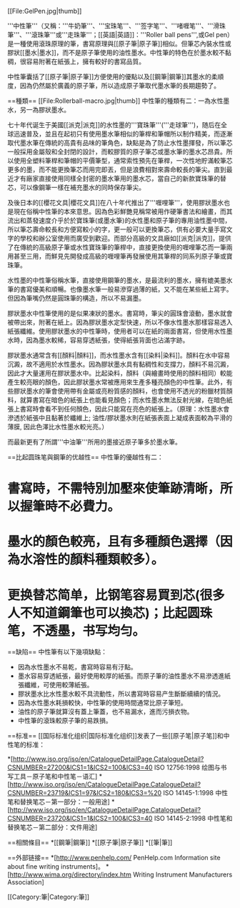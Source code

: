 [[File:GelPen.jpg|thumb]]

'''中性筆'''（又稱：'''牛奶筆'''、'''宝珠笔'''、'''签字笔'''、'''啫喱笔'''、'''滑珠筆'''、'''滾珠筆'''或'''走珠筆'''；[[英語|英語]]：'''Roller ball pens''',或Gel pen）是一種使用滾珠原理的筆，書寫原理與[[原子筆|原子筆]]相似。但筆芯內裝水性或膠狀[[墨水|墨水]]，而不是原子筆使用的油性墨水。中性筆的特色在於墨水較不黏稠，很容易附著在紙張上，擁有較好的書寫品質。

中性筆囊括了[[原子筆|原子筆]]方便使用的優點以及[[鋼筆|鋼筆]]其墨水的柔順度，因為仍然屬於廣義的原子筆，所以造成原子筆取代墨水筆的長期趨勢了。

==種類==
[[File:Rollerball-macro.jpg|thumb]]
中性筆的種類有二：一為水性墨水，另一為膠狀墨水。

七十年代诞生于美國[[派克|派克]]的水性墨的'''寶珠筆'''('''走球筆''')，随后在全球迅速普及，並且在起初只有使用墨水筆相似的筆桿和筆帽所以制作精美，而逐漸取代墨水筆在傳統的高貴有品味的筆角色，缺點是為了防止水性墨揮發，所以筆芯一般採用金屬殼和全封閉的設計，而較膠質的原子筆芯或墨水筆的墨水芯昂貴。所以使用全塑料筆桿和筆帽的平價筆型，通常索性預先在筆桿，一次性地貯滿較筆芯更多的墨，而不能更換筆芯而用完即丟，但是浪費相對來壽命較長的筆尖。直到最近才有廠家直接使用同樣全封密的墨水筆用的墨水芯，當自己的新款寶珠筆的替芯，可以像鋼筆一樣在補充墨水的同時保存筆尖。

及後日本的[[櫻花文具|櫻花文具]]在八十年代推出了'''喱哩筆'''，使用膠狀墨水也是現在俗稱中性筆的本來意思。因為色彩鮮艷見稱常被用作硬筆書法和繪畫，而其流出和蒸發速度介乎於於寶珠筆(或墨水筆)的水性墨和原子筆的專用油性墨中間，所以筆芯壽命較長和方便寫較小的字，更一般可以更換筆芯，供有必要大量手寫文字的學校和辦公室使用而廣受到歡迎。而部分高級的文具廠如[[派克|派克]]，提供了在傳統的高級原子筆或水性寶珠筆的筆桿中，直接更換使用的喱哩筆芯而一筆兩用甚至三用，而鮮見先開發成高級的喱哩筆再發展使用其筆桿的同系列原子筆或寶珠筆。

水性墨的中性筆俗稱水筆，直接使用鋼筆的墨水，是最流利的墨水，擁有媲美墨水筆的書寫優美和順暢。也像墨水筆一般易滲穿過薄的紙，又不能在某些紙上寫字。但因為筆嘴仍然是圓珠筆的構造，所以不易漏墨。

膠狀墨水中性筆使用的是似果凍狀的墨水。書寫時，筆尖的圓珠會滾動，墨水就會被帶出來，附著在紙上。因為膠狀墨水定型快速，所以不像水性墨水那樣容易透入紙張纖維。使用膠狀墨水的中性筆時，使用者可以在紙的兩面書寫，但使用水性墨水時，因為墨水較稀，容易穿透紙張，使得紙張背面也沾滿字跡。

膠狀墨水通常含有[[顏料|顏料]]，而水性墨水含有[[染料|染料]]。顏料在水中容易沉澱，故不適用於水性墨水。因為膠狀墨水具有黏稠性和支撐力，顏料不易沉澱，因此才大量運用在膠狀墨水中。比起染料，顏料（與繪畫時使用的顏料相同）較能產生較亮眼的顏色，因此膠狀墨水常被應用來生產多種亮顏色的中性筆。此外，有些膠狀墨水的筆會使用帶有金屬或亮粉質感的顏料，也會使用不透光的粉臘材質顏料，就算書寫在暗色的紙張上也能看見顏色；而水性墨水無法反射光線，在暗色紙張上書寫時會看不到任何顏色，因此只能寫在亮色的紙張上。（原理：水性墨水會滲透於紙張中且黏著於纖維上; 油性/膠狀墨水則在紙張表面上凝成表面較為平滑的薄膜, 因此色澤比水性墨水較光亮。）

而最新更有了所謂'''中油筆'''所用的墨接近原子筆多於墨水筆。

==比起圆珠笔與鋼筆的优越性==
中性筆的優越性有二：
# 書寫時，不需特別加壓來使筆跡清晰，所以握筆時不必費力。
# 墨水的顏色較亮，且有多種顏色選擇（因為水溶性的顏料種類較多）。
# 更换替芯简单，比钢笔容易買到芯(很多人不知道鋼筆也可以換芯)；比起圆珠笔，不透墨，书写均匀。

==缺陷==
中性筆有以下幾項缺點：
* 因為水性墨水不易乾，書寫時容易有汙點。
* 墨水容易穿透紙張，最好使用較厚的紙張。而原子筆的油性墨水不易滲透進紙張纖維，可使用較薄紙張。
* 膠狀墨水比水性墨水較不具流動性，所以書寫時容易产生斷斷續續的情況。
* 因為水性墨水耗損較快，中性筆的使用時間通常比原子筆短。
* 油性的原子筆就算沒有蓋上筆蓋，也不易漏水，進而污損衣物。
* 中性筆的滾珠較原子筆的易跌損。

==标准==
[[国际标准化组织|国际标准化组织]]发表了一些[[原子笔|原子笔]]和中性笔的标准：

*[http://www.iso.org/iso/en/CatalogueDetailPage.CatalogueDetail?CSNUMBER=27200&ICS1=1&ICS2=100&ICS3=40 ISO 12756:1998 绘图与书写工具－原子笔和中性笔－语汇]
*[http://www.iso.org/iso/en/CatalogueDetailPage.CatalogueDetail?CSNUMBER=23719&ICS1=97&ICS2=180&ICS3=%20 ISO 14145-1:1998 中性笔和替换笔芯－第一部分：一般用途]
*[http://www.iso.org/iso/en/CatalogueDetailPage.CatalogueDetail?CSNUMBER=23720&ICS1=1&ICS2=100&ICS3=40 ISO 14145-2:1998 中性笔和替换笔芯－第二部分：文件用途]

==相關條目==
*[[鋼筆|鋼筆]]
*[[原子筆|原子筆]]
*[[筆|筆]]

==外部链接==
*[http://www.penhelp.com/ PenHelp.com Information site about fine writing instruments]。
*[http://www.wima.org/directory/index.htm Writing Instrument Manufacturers Association]

[[Category:筆|Category:筆]]